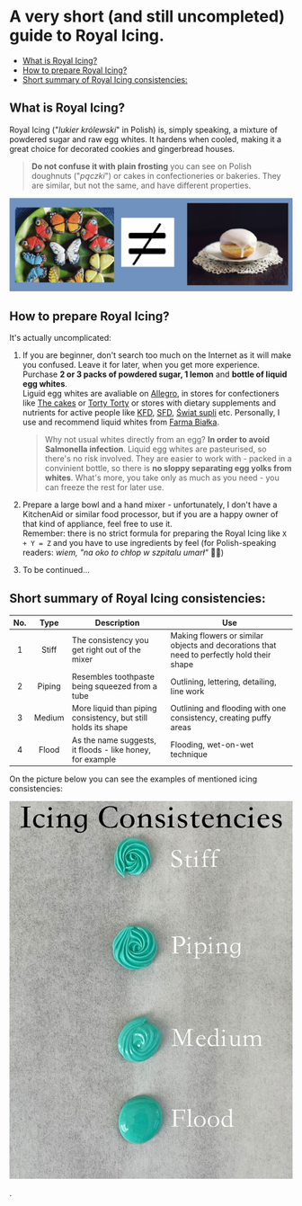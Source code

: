 # A very short (and still uncompleted) guide to Royal Icing.<!-- omit in toc -->

- [What is Royal Icing?](#what-is-royal-icing)
- [How to prepare Royal Icing?](#how-to-prepare-royal-icing)
- [Short summary of Royal Icing consistencies:](#short-summary-of-royal-icing-consistencies)



## What is Royal Icing?
  
Royal Icing ("*lukier królewski*" in Polish) is, simply speaking, a mixture of powdered sugar and raw egg whites. It hardens when cooled, making it a great choice for decorated cookies and gingerbread houses.     

>**Do not confuse it with plain frosting** you can see on Polish doughnuts ("*pączki*") or cakes in confectioneries or bakeries. They are similar, but not the same, and have different properties.

![Image](RIvsFrost.jpg "These butterflies on the left are my creations")

## How to prepare Royal Icing?

It's actually uncomplicated:

1. If you are beginner, don't search too much on the Internet as it will make you confused. Leave it for later, when you get more experience. Purchase **2 or 3 packs of powdered sugar, 1 lemon** and **bottle of liquid egg whites**.  
Liguid egg whites are avaliable on [Allegro](https://allegro.pl/), in stores for confectioners like [The cakes](https://thecakes.pl/pl) or [Torty Torty](https://tortytorty.pl) or stores with dietary supplements and nutrients for active people like [KFD](https://sklep.kfd.pl), [SFD](https://sklep.sfd.pl), [Świat supli](https://swiatsupli.pl) etc. Personally, I use and recommend liquid whites from [Farma Białka](https://farmabialka.pl).

     >Why not usual whites directly from an egg? **In order to avoid Salmonella infection**. Liquid egg whites are pasteurised, so there's no risk involved. They are easier to work with - packed in a convinient bottle, so there is **no sloppy separating egg yolks from whites**. What's more, you take only as much as you need - you can freeze the rest for later use.
  

1. Prepare a large bowl and a hand mixer - unfortunately, I don't have a KitchenAid or similar food processor, but if you are a happy owner of that kind of appliance, feel free to use it.  
Remember: there is no strict formula for preparing the Royal Icing like `X + Y = Z` and you have to use ingredients by feel (for Polish-speaking readers: *wiem, "na oko to chłop w szpitalu umarł"* 🤪🤪)

1. To be continued...
  
  
## Short summary of Royal Icing consistencies:

|No. |Type |Description |Use|
|:----:|:----:|--------------|---------------|
|1 |Stiff |The consistency you get right out of the mixer |Making flowers or similar objects and decorations that need to perfectly hold their shape|
|2 |Piping |Resembles toothpaste being squeezed from a tube |Outlining, lettering, detailing, line work|
|3 |Medium |More liquid than piping consistency, but still holds its shape |Outlining and flooding with one consistency, creating puffy areas|
|4 |Flood |As the name suggests, it floods - like honey, for example |Flooding, wet-on-wet technique|
  
On the picture below you can see the examples of mentioned icing consistencies:  

![Image](consistencies.jpg "This is how it looks like, more or less")

.
